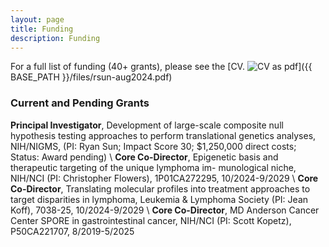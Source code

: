 ```yaml
---
layout: page
title: Funding
description: Funding
---
```


For a full list of funding (40+ grants), please see the [CV. ![CV as pdf](../pages/icons16/pdf-icon.png)]({{ BASE_PATH }}/files/rsun-aug2024.pdf)<br/>

### <a name="articles"></a> Current and Pending Grants
**Principal Investigator**, Development of large-scale composite null hypothesis testing approaches to perform translational genetics analyses, NIH/NIGMS, (PI: Ryan Sun; Impact Score 30; $1,250,000 direct costs; Status: Award pending) \\
**Core Co-Director**, Epigenetic basis and therapeutic targeting of the unique lymphoma im- munological niche, NIH/NCI (PI: Christopher Flowers), 1P01CA272295, 10/2024-9/2029 \\
**Core Co-Director**, Translating molecular profiles into treatment approaches to target disparities in lymphoma, Leukemia & Lymphoma Society (PI: Jean Koff), 7038-25, 10/2024-9/2029 \\
**Core Co-Director**, MD Anderson Cancer Center SPORE in gastrointestinal cancer, NIH/NCI (PI: Scott Kopetz), P50CA221707, 8/2019-5/2025



